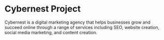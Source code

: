 # Cybernest Project

Cybernest is a digital marketing agency that helps businesses grow and succeed online through a range of services including SEO, website creation, social media marketing, and content creation. 
